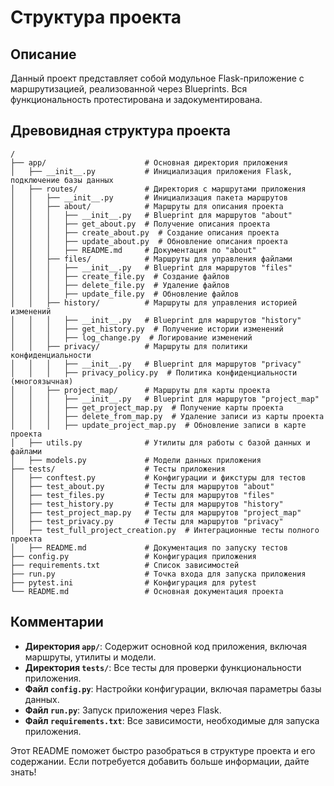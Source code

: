 # Структура проекта

## Описание
Данный проект представляет собой модульное Flask-приложение с маршрутизацией, реализованной через Blueprints. Вся функциональность протестирована и задокументирована.

## Древовидная структура проекта

```
/
├── app/                      # Основная директория приложения
│   ├── __init__.py           # Инициализация приложения Flask, подключение базы данных
│   ├── routes/               # Директория с маршрутами приложения
│   │   ├── __init__.py       # Инициализация пакета маршрутов
│   │   ├── about/            # Маршруты для описания проекта
│   │   │   ├── __init__.py   # Blueprint для маршрутов "about"
│   │   │   ├── get_about.py  # Получение описания проекта
│   │   │   ├── create_about.py  # Создание описания проекта
│   │   │   ├── update_about.py  # Обновление описания проекта
│   │   │   ├── README.md     # Документация по "about"
│   │   ├── files/            # Маршруты для управления файлами
│   │   │   ├── __init__.py   # Blueprint для маршрутов "files"
│   │   │   ├── create_file.py  # Создание файлов
│   │   │   ├── delete_file.py  # Удаление файлов
│   │   │   ├── update_file.py  # Обновление файлов
│   │   ├── history/          # Маршруты для управления историей изменений
│   │   │   ├── __init__.py   # Blueprint для маршрутов "history"
│   │   │   ├── get_history.py  # Получение истории изменений
│   │   │   ├── log_change.py  # Логирование изменений
│   │   ├── privacy/          # Маршруты для политики конфиденциальности
│   │   │   ├── __init__.py   # Blueprint для маршрутов "privacy"
│   │   │   ├── privacy_policy.py  # Политика конфиденциальности (многоязычная)
│   │   ├── project_map/      # Маршруты для карты проекта
│   │   │   ├── __init__.py   # Blueprint для маршрутов "project_map"
│   │   │   ├── get_project_map.py  # Получение карты проекта
│   │   │   ├── delete_from_map.py  # Удаление записи из карты проекта
│   │   │   ├── update_project_map.py  # Обновление записи в карте проекта
│   ├── utils.py              # Утилиты для работы с базой данных и файлами
│   ├── models.py             # Модели данных приложения
├── tests/                    # Тесты приложения
│   ├── conftest.py           # Конфигурации и фикстуры для тестов
│   ├── test_about.py         # Тесты для маршрутов "about"
│   ├── test_files.py         # Тесты для маршрутов "files"
│   ├── test_history.py       # Тесты для маршрутов "history"
│   ├── test_project_map.py   # Тесты для маршрутов "project_map"
│   ├── test_privacy.py       # Тесты для маршрутов "privacy"
│   ├── test_full_project_creation.py  # Интеграционные тесты полного проекта
│   ├── README.md             # Документация по запуску тестов
├── config.py                 # Конфигурация приложения
├── requirements.txt          # Список зависимостей
├── run.py                    # Точка входа для запуска приложения
├── pytest.ini                # Конфигурация для pytest
└── README.md                 # Основная документация проекта
```

## Комментарии
- **Директория `app/`**: Содержит основной код приложения, включая маршруты, утилиты и модели.
- **Директория `tests/`**: Все тесты для проверки функциональности приложения.
- **Файл `config.py`**: Настройки конфигурации, включая параметры базы данных.
- **Файл `run.py`**: Запуск приложения через Flask.
- **Файл `requirements.txt`**: Все зависимости, необходимые для запуска приложения.

Этот README поможет быстро разобраться в структуре проекта и его содержании. Если потребуется добавить больше информации, дайте знать!